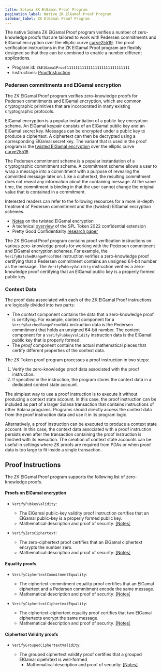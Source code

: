 ```yaml
---
title: Solana ZK ElGamal Proof Program
pagination_label: Native ZK ElGamal Proof Program
sidebar_label: ZK ElGamal Proof Program
---
```

The native Solana ZK ElGamal Proof program verifies a number of zero-knowledge
proofs that are tailored to work with Pedersen commitments and ElGamal
encryption over the elliptic curve
[curve25519](https://www.rfc-editor.org/rfc/rfc7748#section-4.1). The proof
verification instructions in the ZK ElGamal Proof program are flexibly designed
so that they can be combined to enable a number different applications.

- Program id: `ZkE1Gama1Proof11111111111111111111111111111`
- Instructions:
  [ProofInstruction](https://github.com/anza-xyz/agave/blob/master/zk-sdk/src/zk_elgamal_proof_program/instruction.rs)

### Pedersen commitments and ElGamal encryption

The ZK ElGamal Proof program verifies zero-knowledge proofs for Pedersen
commitments and ElGamal encryption, which are common cryptographic primitives
that are incorporated in many existing cryptographic protocols.

ElGamal encryption is a popular instantiation of a public-key encryption scheme.
An ElGamal keypair consists of an ElGamal public key and an ElGamal secret key.
Messages can be encrypted under a public key to produce a ciphertext. A
ciphertext can then be decrypted using a corresponding ElGamal secret key. The
variant that is used in the proof program is the
[twisted ElGamal encryption](https://eprint.iacr.org/2019/319) over the elliptic
curve [curve25519](https://www.rfc-editor.org/rfc/rfc7748#section-4.1).

The Pedersen commitment scheme is a popular instantiation of a cryptographic
commitment scheme. A commitment scheme allows a user to wrap a message into a
commitment with a purpose of revealing the committed message later on. Like a
ciphertext, the resulting commitment does not reveal any information about the
containing message. At the same time, the commitment is binding in that the user
cannot change the original value that is contained in a commitment.

Interested readers can refer to the following resources for a more in-depth
treatment of Pedersen commitment and the (twisted) ElGamal encryption schemes.

- [Notes](https://github.com/solana-labs/solana/blob/master/docs/src/runtime/zk-docs/twisted_elgamal.pdf)
  on the twisted ElGamal encryption
- A technical
  [overview](https://github.com/solana-program/token-2022/blob/main/zk-token-protocol-paper/part1.pdf)
  of the SPL Token 2022 confidential extension
- Pretty Good Confidentiality [research paper](https://eprint.iacr.org/2019/319)

The ZK ElGamal Proof program contains proof verification instructions on various
zero-knowledge proofs for working with the Pedersen commitment and ElGamal
encryption schemes. For example, the `VerifyBatchedRangeProofU64` instruction
verifies a zero-knowledge proof certifying that a Pedersen commitment contains
an unsigned 64-bit number as the message. The `VerifyPubkeyValidity` instruction
verifies a zero-knowledge proof certifying that an ElGamal public key is a
properly formed public key.

### Context Data

The proof data associated with each of the ZK ElGamal Proof instructions are
logically divided into two parts:

- The <em>context</em> component contains the data that a zero-knowledge proof
  is certifying. For example, context component for a
  `VerifyBatchedRangeProofU64` instruction data is the Pedersen commitment that
  holds an unsigned 64-bit number. The context component for a
  `VerifyPubkeyValidity` instruction data is the ElGamal public key that is
  properly formed.
- The <em>proof</em> component contains the actual mathematical pieces that
  certify different properties of the context data.

The ZK Token proof program processes a proof instruction in two steps:

1. Verify the zero-knowledge proof data associated with the proof instruction.
2. If specified in the instruction, the program stores the context data in a
   dedicated context state account.

The simplest way to use a proof instruction is to execute it without producing a
context state account. In this case, the proof instruction can be included as
part of a larger Solana transaction that contains instructions of other Solana
programs. Programs should directly access the context data from the proof
instruction data and use it in its program logic.

Alternatively, a proof instruction can be executed to produce a context state
account. In this case, the context data associated with a proof instruction
persists even after the transaction containing the proof instruction is finished
with its execution. The creation of context state accounts can be useful in
settings where ZK proofs are required from PDAs or when proof data is too large
to fit inside a single transaction.

## Proof Instructions

The ZK ElGamal Proof program supports the following list of zero-knowledge
proofs.

#### Proofs on ElGamal encryption

- `VerifyPubkeyValidity`:

  - The ElGamal public-key validity proof instruction certifies that an ElGamal
    public-key is a properly formed public key.
  - Mathematical description and proof of security:
    [[Notes]](https://github.com/anza-xyz/agave/blob/master/docs/src/runtime/zk-docs/pubkey_proof.pdf)

- `VerifyZeroCiphertext`:

  - The zero-ciphertext proof certifies that an ElGamal ciphertext encrypts the
    number zero.
  - Mathematical description and proof of security:
    [[Notes]](https://github.com/anza-xyz/agave/blob/master/docs/src/runtime/zk-docs/zero_proof.pdf)

#### Equality proofs

- `VerifyCiphertextCommitmentEquality`:

  - The ciphertext-commitment equality proof certifies that an ElGamal
    ciphertext and a Pedersen commitment encode the same message.
  - Mathematical description and proof of security:
    [[Notes]](https://github.com/anza-xyz/agave/blob/master/docs/src/runtime/zk-docs/ciphertext_commitment_equality.pdf)

- `VerifyCiphertextCiphertextEquality`:

  - The ciphertext-ciphertext equality proof certifies that two ElGamal
    ciphertexts encrypt the same message.
  - Mathematical description and proof of security:
    [[Notes]](https://github.com/anza-xyz/agave/blob/master/docs/src/runtime/zk-docs/ciphertext_ciphertext_equality.pdf)

#### Ciphertext Validity proofs

- `VerifyGroupedCiphertextValidity`:

  - The grouped ciphertext validity proof certifies that a grouped ElGamal
    cipehrtext is well-formed
    - Mathematical description and proof of security:
      [[Notes]](https://github.com/anza-xyz/agave/blob/master/docs/src/runtime/zk-docs/ciphertext_validity.pdf)
